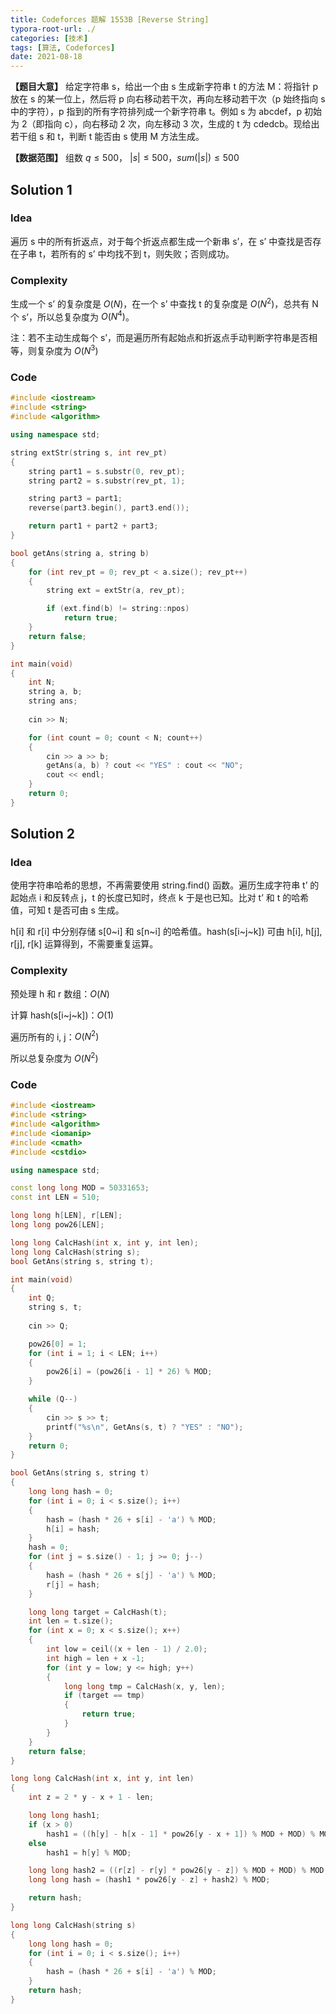 ```yaml
---
title: Codeforces 题解 1553B [Reverse String]
typora-root-url: ./
categories: [技术]
tags: [算法, Codeforces]
date: 2021-08-18
---
```


**【题目大意】** 给定字符串 s，给出一个由 s 生成新字符串 t 的方法 M：将指针 p 放在 s 的某一位上，然后将 p 向右移动若干次，再向左移动若干次（p 始终指向 s 中的字符），p 指到的所有字符排列成一个新字符串 t。例如 s 为 abcdef，p 初始为 2（即指向 c），向右移动 2 次，向左移动 3 次，生成的 t 为 cdedcb。现给出若干组 s 和 t，判断 t 能否由 s 使用 M 方法生成。

**【数据范围】** 组数 $q \le 500$， $|s| \le 500$，$sum(|s|) \le 500$

<!--more-->

## Solution 1

### Idea

遍历 s 中的所有折返点，对于每个折返点都生成一个新串 s’，在 s’ 中查找是否存在子串 t，若所有的 s’ 中均找不到 t，则失败；否则成功。

### Complexity

生成一个 s’ 的复杂度是 $O(N)$，在一个 s’ 中查找 t 的复杂度是 $O(N^2)$，总共有 N 个 s’，所以总复杂度为 $O(N^4)$。

注：若不主动生成每个 s’，而是遍历所有起始点和折返点手动判断字符串是否相等，则复杂度为 $O(N^3)$

### Code

```c++
#include <iostream>
#include <string>
#include <algorithm>

using namespace std;

string extStr(string s, int rev_pt)
{
    string part1 = s.substr(0, rev_pt);
    string part2 = s.substr(rev_pt, 1);

    string part3 = part1;
    reverse(part3.begin(), part3.end());

    return part1 + part2 + part3;
}

bool getAns(string a, string b)
{
    for (int rev_pt = 0; rev_pt < a.size(); rev_pt++)
    {
        string ext = extStr(a, rev_pt);

        if (ext.find(b) != string::npos)
            return true;
    }
    return false;
}

int main(void)
{
    int N;
    string a, b;
    string ans;
    
    cin >> N;

    for (int count = 0; count < N; count++)
    {
        cin >> a >> b;
        getAns(a, b) ? cout << "YES" : cout << "NO";
        cout << endl;
    }
    return 0;
}
```

## Solution 2

### Idea

使用字符串哈希的思想，不再需要使用 string.find() 函数。遍历生成字符串 t’ 的起始点 i 和反转点 j，t 的长度已知时，终点 k 于是也已知。比对 t’ 和 t 的哈希值，可知 t 是否可由 s 生成。

h[i] 和 r[i] 中分别存储 s[0~i] 和 s[n~i] 的哈希值。hash(s[i~j~k]) 可由 h[i], h[j], r[j], r[k] 运算得到，不需要重复运算。

### Complexity

预处理 h 和 r 数组：$O(N)$

计算 hash(s[i~j~k])：$O(1)$

遍历所有的 i, j：$O(N^2)$

所以总复杂度为 $O(N^2)$

### Code

```c++
#include <iostream>
#include <string>
#include <algorithm>
#include <iomanip>
#include <cmath>
#include <cstdio>

using namespace std;

const long long MOD = 50331653;
const int LEN = 510;

long long h[LEN], r[LEN];
long long pow26[LEN];

long long CalcHash(int x, int y, int len);
long long CalcHash(string s);
bool GetAns(string s, string t);

int main(void)
{
    int Q;
    string s, t;
    
    cin >> Q;

    pow26[0] = 1;
    for (int i = 1; i < LEN; i++)
    {
        pow26[i] = (pow26[i - 1] * 26) % MOD;
    }

    while (Q--)
    {
        cin >> s >> t;
        printf("%s\n", GetAns(s, t) ? "YES" : "NO");
    }
    return 0;
}

bool GetAns(string s, string t)
{
    long long hash = 0;
    for (int i = 0; i < s.size(); i++)
    {
        hash = (hash * 26 + s[i] - 'a') % MOD;
        h[i] = hash;
    }
    hash = 0;
    for (int j = s.size() - 1; j >= 0; j--)
    {
        hash = (hash * 26 + s[j] - 'a') % MOD;
        r[j] = hash;
    }

    long long target = CalcHash(t);
    int len = t.size();
    for (int x = 0; x < s.size(); x++)
    {
        int low = ceil((x + len - 1) / 2.0);
        int high = len + x -1;
        for (int y = low; y <= high; y++)
        {
            long long tmp = CalcHash(x, y, len);
            if (target == tmp)
            {
                return true;
            }
        }
    }
    return false;
}

long long CalcHash(int x, int y, int len)
{
    int z = 2 * y - x + 1 - len;

    long long hash1;
    if (x > 0)
        hash1 = ((h[y] - h[x - 1] * pow26[y - x + 1]) % MOD + MOD) % MOD;
    else
        hash1 = h[y] % MOD;

    long long hash2 = ((r[z] - r[y] * pow26[y - z]) % MOD + MOD) % MOD;
    long long hash = (hash1 * pow26[y - z] + hash2) % MOD;

    return hash;
}

long long CalcHash(string s)
{
    long long hash = 0;
    for (int i = 0; i < s.size(); i++)
    {
        hash = (hash * 26 + s[i] - 'a') % MOD;
    }
    return hash;
}
```
